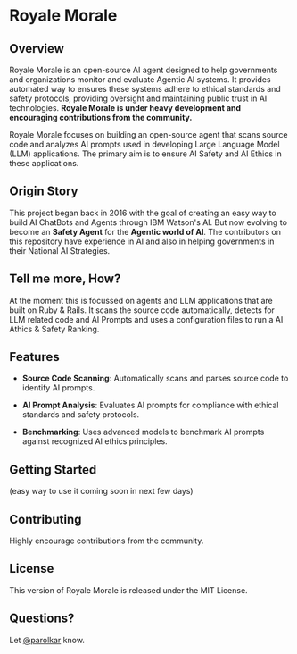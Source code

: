 # Royale Morale

## Overview
Royale Morale is an open-source AI agent designed to help governments and organizations monitor and evaluate Agentic AI systems. It provides automated way to ensures these systems adhere to ethical standards and safety protocols, providing oversight and maintaining public trust in AI technologies. **Royale Morale is under heavy development and encouraging contributions from the community.**

Royale Morale focuses on building an open-source agent that scans source code and analyzes AI prompts used in developing Large Language Model (LLM) applications. The primary aim is to ensure AI Safety and AI Ethics in these applications.

## Origin Story
This project began back in 2016 with the goal of creating an easy way to build AI ChatBots and Agents through IBM Watson's AI. But now evolving to become an **Safety Agent** for the **Agentic world of AI**. The contributors on this repository have experience in AI and also in helping governments in their National AI Strategies.

## Tell me more, How?
At the moment this is focussed on agents and LLM applications that are built on Ruby & Rails. It scans the source code automatically, detects for LLM related code and AI Prompts and uses a configuration files to run a AI Athics & Safety Ranking. 

## Features

- **Source Code Scanning**: Automatically scans and parses source code to identify AI prompts.

- **AI Prompt Analysis**: Evaluates AI prompts for compliance with ethical standards and safety protocols.

- **Benchmarking**: Uses advanced models to benchmark AI prompts against recognized AI ethics principles.

## Getting Started
(easy way to use it coming soon in next few days)

## Contributing
Highly encourage contributions from the community. 

## License
This version of Royale Morale is released under the MIT License.

## Questions?
Let [@parolkar](https://x.com/parolkar) know.


